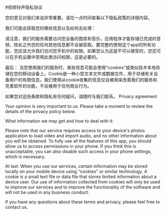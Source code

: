 #视频铃声隐私协议


您的意见对我们来说非常重要。请花一点时间查看以下隐私政策的详细内容。

我们可能会获取您的哪些信息以及如何去处理：

请注意，我们的服务需要访问您设备的图库和音乐，应用程序才能存储已完成的音频，除此之外您的任何其他信息都不会被获取。要完整的使用这个app的所有功能，您应该允许我们访问您手机中的权限。如果您认为这是不可以接受的，您还可以在手机设置中禁用此类访问权限，这是必要的。

最后： 当您使用我们的服务时，某些信息可能会使用“cookies”或类似技术本地存储在您的移动设备上。Cookie是一种小型文本文件或数据文件，用于存储有关设备用户的有限信息。我们使用从cookie收集的信息仅会被用来改善我们的服务和完善软件的功能，不会被用于任何商业行为。

如果您对这些条款和隐私有任何疑问，请随时与我们联系。
Privacy agreement

Your opinion is very important to us. Please take a moment to review the details of the privacy policy below.

What information we may get and how to deal with it:


Please note that our service requires access to your device's photos application to load video and import audio, and no other information about you will be obtained. To fully use all the features of this app, you should allow us to access permissions in your phone. If you think this is unacceptable, you can also disable such access in your phone settings, which is necessary.

At last: When you use our services, certain information may be stored locally on your mobile device using "cookies" or similar technology. A cookie is a small text file or data file that stores limited information about a device user. Our use of information collected from cookies will only be used to improve our services and to improve the functionality of the software and will not be used in any business conduct.

If you have any questions about these terms and privacy, please feel free to contact us.
